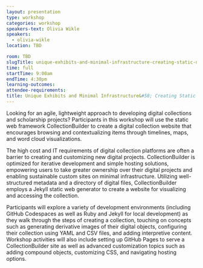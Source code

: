 ```yaml
---
layout: presentation
type: workshop
categories: workshop
speakers-text: Olivia Wikle
speakers:
  - olivia-wikle
location: TBD

room: TBD
slugTitle: unique-exhibits-and-minimal-infrastructure-creating-static-digital-collections-with-collectionbuilder-and-github-pages
time: full
startTime: 9:00am
endTime: 4:30pm
learning-outcomes:
attendee-requirements:
title: Unique Exhibits and Minimal Infrastructure&#58; Creating Static Digital Collections With CollectionBuilder and GitHub Pages
---
```

Looking for an agile, lightweight approach to developing digital collections and scholarship projects? Participants in this workshop will use the static web framework CollectionBuilder to create a digital collection website that encourages browsing and contextualizing items through timelines, maps, and word cloud visualizations.

The high cost and IT requirements of digital collection platforms are often a barrier to creating and customizing new digital projects. CollectionBuilder is optimized for iterative development and simple hosting solutions, empowering users to take greater ownership over their digital projects and enabling sustainable custom sites on minimal infrastructure. Utilizing well-structured metadata and a directory of digital files, CollectionBuilder employs a Jekyll static web generator to create a website for visualizing and accessing the collection.

Participants will explore a variety of development environments (including GitHub Codespaces as well as Ruby and Jekyll for local development) as they walk through the steps of creating a collection, touching on concepts such as generating derivative images of their digital objects, configuring their collection using YAML and CSV files, and adding interpretive content. Workshop activities will also include setting up GitHub Pages to serve a CollectionBuilder site as well as advanced customization topics such as adding compound objects, customizing CSS, and navigating hosting options.
